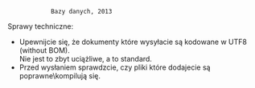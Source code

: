 				Bazy danych, 2013  

Sprawy techniczne:  
+ Upewnijcie się, że dokumenty które wysyłacie są kodowane w UTF8 (without BOM).  
  Nie jest to zbyt uciążliwe, a to standard.  
+ Przed wysłaniem sprawdzcie, czy pliki które dodajecie są poprawne\kompilują się.
